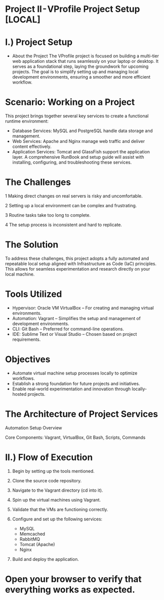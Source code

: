 # Project II - VProfile Project Setup [LOCAL]
# I.) Project Setup
* About the Project
The VProfile project is focused on building a multi-tier web application stack that runs seamlessly on your laptop or desktop. It serves as a foundational step, laying the groundwork for upcoming projects. The goal is to simplify setting up and managing local development environments, ensuring a smoother and more efficient workflow.

# Scenario: Working on a Project
This project brings together several key services to create a functional runtime environment:

- Database Services: MySQL and PostgreSQL handle data storage and management.
- Web Services: Apache and Nginx manage web traffic and deliver content effectively.
- Application Services: Tomcat and GlassFish support the application layer.
A comprehensive RunBook and setup guide will assist with installing, configuring, and troubleshooting these services.

# The Challenges
1 Making direct changes on real servers is risky and uncomfortable.
   
2 Setting up a local environment can be complex and frustrating.

3 Routine tasks take too long to complete.

4 The setup process is inconsistent and hard to replicate.

# The Solution
To address these challenges, this project adopts a fully automated and repeatable local setup aligned with Infrastructure as Code (IaC) principles. This allows for seamless experimentation and research directly on your local machine.

# Tools Utilized
* Hypervisor: Oracle VM VirtualBox – For creating and managing virtual environments.
* Automation: Vagrant – Simplifies the setup and management of development environments.
* CLI: Git Bash – Preferred for command-line operations.
* IDE: Sublime Text or Visual Studio – Chosen based on project requirements.

# Objectives
* Automate virtual machine setup processes locally to optimize workflows.
* Establish a strong foundation for future projects and initiatives.
* Enable real-world experimentation and innovation through locally-hosted projects.

# The Architecture of Project Services
Automation Setup Overview

Core Components: Vagrant, VirtualBox, Git Bash, Scripts, Commands

# II.) Flow of Execution
1. Begin by setting up the tools mentioned.

2. Clone the source code repository.

3. Navigate to the Vagrant directory (cd into it).

4. Spin up the virtual machines using Vagrant.

5. Validate that the VMs are functioning correctly.

6. Configure and set up the following services:

   * MySQL
   * Memcached
   * RabbitMQ
   * Tomcat (Apache)
   * Nginx

7. Build and deploy the application.

# Open your browser to verify that everything works as expected.


